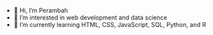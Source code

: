 - 👋 Hi, I’m Perambah
- 👀 I’m interested in web development and data science
- 🌱 I’m currently learning HTML, CSS, JavaScript, SQL, Python, and R
